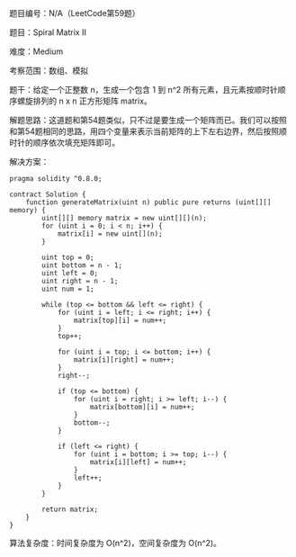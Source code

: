 题目编号：N/A（LeetCode第59题）

题目：Spiral Matrix II

难度：Medium

考察范围：数组、模拟

题干：给定一个正整数 n，生成一个包含 1 到 n^2 所有元素，且元素按顺时针顺序螺旋排列的 n x n 正方形矩阵 matrix。

解题思路：这道题和第54题类似，只不过是要生成一个矩阵而已。我们可以按照和第54题相同的思路，用四个变量来表示当前矩阵的上下左右边界，然后按照顺时针的顺序依次填充矩阵即可。

解决方案：

```solidity
pragma solidity ^0.8.0;

contract Solution {
    function generateMatrix(uint n) public pure returns (uint[][] memory) {
        uint[][] memory matrix = new uint[][](n);
        for (uint i = 0; i < n; i++) {
            matrix[i] = new uint[](n);
        }
        
        uint top = 0;
        uint bottom = n - 1;
        uint left = 0;
        uint right = n - 1;
        uint num = 1;
        
        while (top <= bottom && left <= right) {
            for (uint i = left; i <= right; i++) {
                matrix[top][i] = num++;
            }
            top++;
            
            for (uint i = top; i <= bottom; i++) {
                matrix[i][right] = num++;
            }
            right--;
            
            if (top <= bottom) {
                for (uint i = right; i >= left; i--) {
                    matrix[bottom][i] = num++;
                }
                bottom--;
            }
            
            if (left <= right) {
                for (uint i = bottom; i >= top; i--) {
                    matrix[i][left] = num++;
                }
                left++;
            }
        }
        
        return matrix;
    }
}
```

算法复杂度：时间复杂度为 O(n^2)，空间复杂度为 O(n^2)。